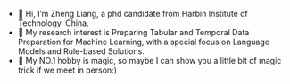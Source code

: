 - 👋 Hi, I’m Zheng Liang, a phd candidate from Harbin Institute of Technology, China.
- 👀 My research interest is Preparing Tabular and Temporal Data Preparation for Machine Learning, with a special focus on Language Models and Rule-based Solutions.
- 🌱 My NO.1 hobby is magic, so maybe I can show you a little bit of magic trick if we meet in person:)
